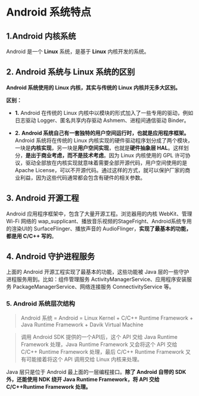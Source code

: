 Android 系统特点
==

## 1.Android 内核系统

Android 是一个 **Linux** 系统，是基于 **Linux** 内核开发的系统。

## 2. Android 系统与 Linux 系统的区别

**Android 系统使用的 Linux 内核，其实与传统的 Linux 内核并无多大区别。**

**区别：**

- **1.** Android 在传统的 Linux 内核中以模块的形式加入了一些专用的驱动，例如日志驱动 Logger、匿名共享内存驱动 Ashmem、进程间通信驱动 Binder。

- **2.** **Android 系统自己有一套独特的用户空间运行时，也就是应用程序框架。** Android 系统将在传统的 Linux 内核实现的硬件驱动程序划分成了两个模块，一块是**内核实现**，另一块是**用户空间实现**，也就是**硬件抽象层 HAL**。这样划分，**是出于商业考虑，而不是技术考虑**。因为 Linux 内核使用的 GPL 许可协议，驱动全部放在内核实现就意味着需要全部开源代码，用户空间使用的是 Apache License，可以不开源代码。通过这样的方式，就可以保护厂家的商业利益，因为这些代码通常都会包含有硬件的相关参数。

## 3. Android 开源工程

Android 应用程序框架中，包含了大量开源工程。浏览器用的内核 WebKit、管理 Wi-Fi 网络的 wap_supplicant、播放音乐视频的StageFright、Android系统专用的渲染UI的 SurfaceFlinger、播放声音的 AudioFlinger，**实现了最基本的功能，都是用 C/C++ 写的**。


## 4. Android 守护进程服务

上面的 Android 开源工程实现了最基本的功能，这些功能被 Java 层的一些守护进程服务用到。比如：组件管理服务 ActivityManagerService、应用程序安装服务 PackageManagerService、网络连接服务 ConnectivityService 等。


### 5. Android 系统层次结构

>Android 系统 = Android = Linux Kernel + C/C++ Runtime Framework + Java Runtime Framework + Davik Virtual Machine

>调用 Android SDK 提供的一个API后，这个 API 交给 Java Runtime Framework 处理，Java Runtime Framework 又会将这个 API 交给 C/C++ Runtime Framework 处理，最后 C/C++ Runtime Framework 又有可能接着将这个 API 调用交给 Linux 内核来处理。

Java 层只是位于 Android 最上面的一层编程接口。**除了 Android 自带的 SDK 外，还能使用 NDK 绕开 Java Runtime Framework，将 API 交给 C/C++Runtime Framework 处理。**
